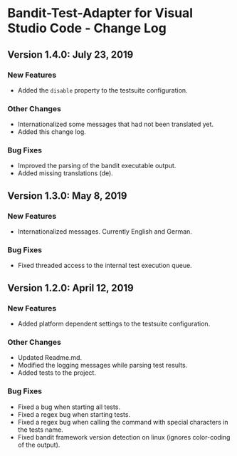# Bandit-Test-Adapter for Visual Studio Code - Change Log

## Version 1.4.0: July 23, 2019

### New Features

- Added the `disable` property to the testsuite configuration.

### Other Changes

- Internationalized some messages that had not been translated yet.
- Added this change log.

### Bug Fixes

- Improved the parsing of the bandit executable output.
- Added missing translations (de).

## Version 1.3.0: May 8, 2019

### New Features

- Internationalized messages. Currently English and German.

### Bug Fixes

- Fixed threaded access to the internal test execution queue.

## Version 1.2.0: April 12, 2019

### New Features

- Added platform dependent settings to the testsuite configuration.

### Other Changes

- Updated Readme.md.
- Modified the logging messages while parsing test results.
- Added tests to the project.

### Bug Fixes

- Fixed a bug when starting all tests.
- Fixed a regex bug when starting tests.
- Fixed a regex bug when calling the command with special characters in the tests name.
- Fixed bandit framework version detection on linux (ignores color-coding of the output).
